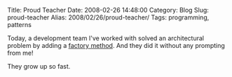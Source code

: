 Title: Proud Teacher
Date: 2008-02-26 14:48:00
Category: Blog
Slug: proud-teacher
Alias: 2008/02/26/proud-teacher/
Tags: programming, patterns


<p>
Today, a development team I've worked with solved an architectural problem by adding a <a href="http://en.wikipedia.org/wiki/Factory_method_pattern">factory method</a>.  And they did it without any prompting from me!
</p>
<p>
They grow up so fast.
</p>
